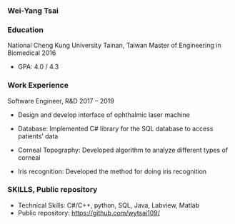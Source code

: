 
### Wei-Yang Tsai

### Education

National Cheng Kung University	Tainan, Taiwan
Master of Engineering in Biomedical 2016
*	GPA: 4.0 / 4.3 


### Work Experience

Software Engineer, R&D	2017 – 2019
* Design and develop interface of ophthalmic laser machine

* Database: Implemented C# library for the SQL database to access patients’ data
* Corneal Topography: Developed algorithm to analyze different types of corneal
* Iris recognition: Developed the method for doing iris recognition


### SKILLS, Public repository

* Technical Skills: C#/C++, python, SQL, Java, Labview, Matlab
* Public repository: https://github.com/wytsai109/


